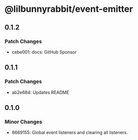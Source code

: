 # @lilbunnyrabbit/event-emitter

## 0.1.2

### Patch Changes

- cebe001: docs: GitHub Sponsor

## 0.1.1

### Patch Changes

- ab2e684: Updates README

## 0.1.0

### Minor Changes

- 8669155: Global event listeners and clearing all listeners.
